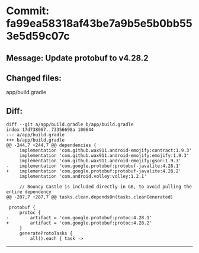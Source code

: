 # Commit: fa99ea58318af43be7a9b5e5b0bb553e5d59c07c
## Message: Update protobuf to v4.28.2
## Changed files:
 
app/build.gradle
## Diff:
```
diff --git a/app/build.gradle b/app/build.gradle
index 17d738067..73356698a 100644
--- a/app/build.gradle
+++ b/app/build.gradle
@@ -244,7 +244,7 @@ dependencies {
     implementation 'com.github.wax911.android-emojify:contract:1.9.3'
     implementation 'com.github.wax911.android-emojify:emojify:1.9.3'
     implementation 'com.github.wax911.android-emojify:gson:1.9.3'
-    implementation 'com.google.protobuf:protobuf-javalite:4.28.1'
+    implementation 'com.google.protobuf:protobuf-javalite:4.28.2'
     implementation 'com.android.volley:volley:1.2.1'
 
     // Bouncy Castle is included directly in GB, to avoid pulling the entire dependency
@@ -287,7 +287,7 @@ tasks.clean.dependsOn(tasks.cleanGenerated)
 
 protobuf {
     protoc {
-        artifact = 'com.google.protobuf:protoc:4.28.1'
+        artifact = 'com.google.protobuf:protoc:4.28.2'
     }
     generateProtoTasks {
         all().each { task ->
```
-----------------------------------
